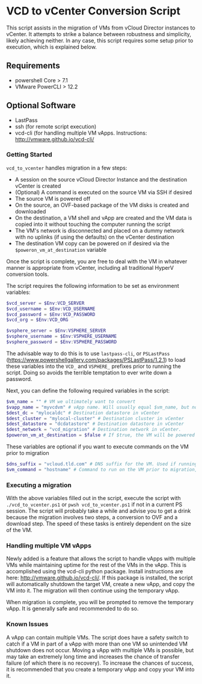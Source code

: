 # VCD to vCenter Conversion Script

This script assists in the migration of VMs from vCloud Director instances to vCenter. It attempts to strike a balance between robustness and simplicity, likely achieving neither. In any case, this script requires some setup prior to execution, which is explained below.

## Requirements

* powershell Core > 7.1
* VMware PowerCLI > 12.2

## Optional Software

* LastPass
* ssh (for remote script execution)
* vcd-cli (for handling multiple VM vApps. Instructions: http://vmware.github.io/vcd-cli/

### Getting Started

`vcd_to_vcenter` handles migration in a few steps:

* A session on the source vCloud Director Instance and the destination vCenter is created
* (Optional) A command is executed on the source VM via SSH if desired
* The source VM is powered off
* On the source, an OVF-based package of the VM disks is created and downloaded
* On the destination, a VM shell and vApp are created and the VM data is copied into it without touching the computer running the script
* The VM's network is disconnected and placed on a dummy network with no uplinks (if using the defaults) on the vCenter destination
* The destination VM copy can be powered on if desired via the `$poweron_vm_at_destination` variable

Once the script is complete, you are free to deal with the VM in whatever manner is appropriate from vCenter, including all traditional HyperV conversion tools.

The script requires the following information to be set as environment variables:

```powershell
$vcd_server = $Env:VCD_SERVER
$vcd_username = $Env:VCD_USERNAME
$vcd_password = $Env:VCD_PASSWORD
$vcd_org = $Env:VCD_ORG

$vsphere_server = $Env:VSPHERE_SERVER
$vsphere_username = $Env:VSPHERE_USERNAME
$vsphere_password = $Env:VSPHERE_PASSWORD
```

The advisable way to do this is to use `lastpass-cli`, or `PSLastPass` (https://www.powershellgallery.com/packages/PSLastPass/1.2.1) to load these variables into the `VCD_` and `VSPHERE_` prefixes prior to running the script. Doing so avoids the terrible temptation to ever write down a password.

Next, you can define the following required variables in the script:

```powershell
$vm_name = "" # VM we ultimately want to convert
$vapp_name = "myvcdvm" # vApp name. Will usually equal $vm_name, but not always. See instruction doc
$dest_dc = "mylocaldc" # Destination datastore in vCenter
$dest_cluster = "mylocal-cluster" # Destination cluster in vCenter
$dest_datastore = "dcdatastore" # Destination datastore in vCenter
$dest_network = "vcd_migration" # Destination network in vCenter.
$poweron_vm_at_destination = $false # If $true, the VM will be powered on after migration is complete
```

These variables are optional if you want to execute commands on the VM prior to migration

```powershell
$dns_suffix = "vcloud.tld.com" # DNS suffix for the VM. Used if running a script on the VM prior to conversion
$vm_command = "hostname" # Command to run on the VM prior to migration, if desired
```

### Executing a migration

With the above variables filled out in the script, execute the script with `./vcd_to_vcenter.ps1` or `pwsh vcd_to_vcenter.ps1` if not in a current PS session. The script will probably take a while and advise you to get a drink because the migration involves two steps, a conversion to OVF and a download step. The speed of these tasks is entirely dependent on the size of the VM.

### Handling multiple VM vApps

Newly added is a feature that allows the script to handle vApps with multiple VMs while maintaining uptime for the rest of the VMs in the vApp. This is accomplished using the vcd-cli python package. Install instructions are here: http://vmware.github.io/vcd-cli/. If this package is installed, the script will automatically shutdown the target VM, create a new vApp, and copy the VM into it. The migration will then continue using the temporary vApp.

When migration is complete, you will be prompted to remove the temporary vApp. It is generally safe and recommended to do so.

### Known Issues

A vApp can contain multiple VMs. The script does have a safety switch to catch if a VM in part of a vApp with more than one VM so unintended VM shutdown does not occur. Moving a vApp with multiple VMs is possible, but may take an extremely long time and increases the chance of transfer failure (of which there is no recovery). To increase the chances of success, it is recommended that you create a temporary vApp and copy your VM into it.